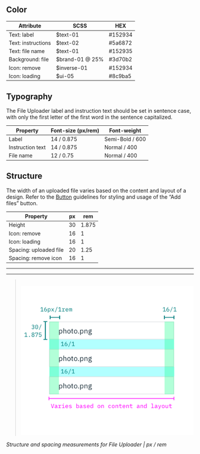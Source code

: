## Color

| Attribute              | SCSS            | HEX     |
|--------------------|-----------------|---------|
| Text: label        | $text-01        | #152934 |
| Text: instructions | $text-02        | #5a6872 |
| Text: file name    | $text-01        | #152935 |
| Background: file   | $brand-01 @ 25% | #3d70b2 |
| Icon: remove       | $inverse-01     | #152934 |
| Icon: loading      | $ui-05          | #8c9ba5 |

## Typography

The File Uploader label and instruction text should be set in sentence case, with only the first letter of the first word in the sentence capitalized.

| Property         | Font-size (px/rem)     | Font-weight  |
|------------------|-----------------|--------------|
| Label            | 14 / 0.875 | Semi-Bold / 600   |
| Instruction text | 14 / 0.875 | Normal / 400 |
| File name        | 12 / 0.75  | Normal / 400 |

## Structure

The width of an uploaded file varies based on the content and layout of a design. Refer to the [Button](/components/button) guidelines for styling and usage of the “Add files” button.

| Property               | px | rem   |
|------------------------|----|-------|
| Height                 | 30 | 1.875 |
| Icon: remove           | 16 | 1     |
| Icon: loading          | 16 | 1     |
| Spacing: uploaded file | 20 | 1.25  |
| Spacing: remove icon   | 16 | 1     |

---
***
> 
![Structure and spacing measurements for File Uploader](images/file-uploader-style-1.png)

_Structure and spacing measurements for File Uploader | px / rem_
